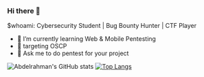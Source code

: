 ### Hi there 👋
$whoami: Cybersecurity Student | Bug Bounty Hunter | CTF Player 
- 🌱 I’m currently learning Web & Mobile Pentesting
- 🎯 targeting OSCP
- 💬 Ask me to do pentest for your project

![Abdelrahman's GitHub stats](https://github-readme-stats.vercel.app/api?username=naggar023&show_icons=true&theme=transparent)
[![Top Langs](https://github-readme-stats.vercel.app/api/top-langs/?username=naggar023)](https://github.com/anuraghazra/github-readme-stats)
